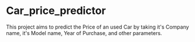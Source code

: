 # Car_price_predictor

This project aims to predict the Price of an used Car by taking it's Company name, it's Model name, Year of Purchase, and other parameters.
